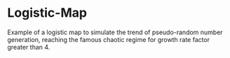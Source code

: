 # Logistic-Map

Example of a logistic map to simulate the trend of pseudo-random number generation, reaching the famous chaotic regime for growth rate factor greater than 4.
